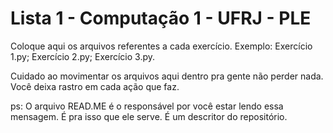 # Lista 1 - Computação 1 - UFRJ - PLE

Coloque aqui os arquivos referentes a cada exercício. Exemplo: Exercício 1.py; Exercício 2.py; Exercício 3.py.

Cuidado ao movimentar os arquivos aqui dentro pra gente não perder nada. Você deixa rastro em cada ação que faz. 


ps: O arquivo READ.ME é o responsável por você estar lendo essa mensagem. É pra isso que ele serve. É um descritor do repositório.

